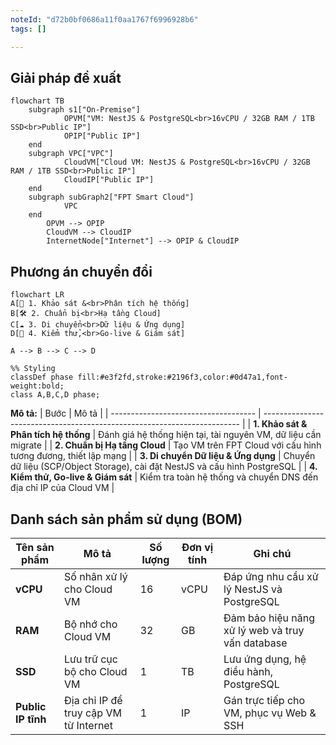 ```yaml
---
noteId: "d72b0bf0686a11f0aa1767f6996928b6"
tags: []

---
```


## Giải pháp đề xuất
```mermaid
flowchart TB
    subgraph s1["On-Premise"]
            OPVM["VM: NestJS & PostgreSQL<br>16vCPU / 32GB RAM / 1TB SSD<br>Public IP"]
            OPIP["Public IP"]
    end
    subgraph VPC["VPC"]
            CloudVM["Cloud VM: NestJS & PostgreSQL<br>16vCPU / 32GB RAM / 1TB SSD<br>Public IP"]
            CloudIP["Public IP"]
    end
    subgraph subGraph2["FPT Smart Cloud"]
            VPC
    end
        OPVM --> OPIP
        CloudVM --> CloudIP
        InternetNode["Internet"] --> OPIP & CloudIP
```

## Phương án chuyển đổi
```mermaid
flowchart LR
A[📌 1. Khảo sát &<br>Phân tích hệ thống]
B[🛠️ 2. Chuẩn bị<br>Hạ tầng Cloud]
C[☁️ 3. Di chuyển<br>Dữ liệu & Ứng dụng]
D[🚀 4. Kiểm thử,<br>Go-live & Giám sát]

A --> B --> C --> D

%% Styling
classDef phase fill:#e3f2fd,stroke:#2196f3,color:#0d47a1,font-weight:bold;
class A,B,C,D phase;
```

**Mô tả:**
| Bước                                 | Mô tả                                                                    |
| ------------------------------------ | ------------------------------------------------------------------------ |
| **1. Khảo sát & Phân tích hệ thống** | Đánh giá hệ thống hiện tại, tài nguyên VM, dữ liệu cần migrate           |
| **2. Chuẩn bị Hạ tầng Cloud**        | Tạo VM trên FPT Cloud với cấu hình tương đương, thiết lập mạng          |
| **3. Di chuyển Dữ liệu & Ứng dụng**  | Chuyển dữ liệu (SCP/Object Storage), cài đặt NestJS và cấu hình PostgreSQL |
| **4. Kiểm thử, Go-live & Giám sát**  | Kiểm tra toàn hệ thống và chuyển DNS đến địa chỉ IP của Cloud VM        |

## Danh sách sản phẩm sử dụng (BOM)

| Tên sản phẩm             | Mô tả                                                   | Số lượng | Đơn vị tính | Ghi chú                                            |
| ------------------------ | ------------------------------------------------------- | -------- | ----------- | -------------------------------------------------- |
| **vCPU**                 | Số nhân xử lý cho Cloud VM                              | 16       | vCPU        | Đáp ứng nhu cầu xử lý NestJS và PostgreSQL         |
| **RAM**                  | Bộ nhớ cho Cloud VM                                     | 32       | GB          | Đảm bảo hiệu năng xử lý web và truy vấn database   |
| **SSD**                  | Lưu trữ cục bộ cho Cloud VM                             | 1        | TB          | Lưu ứng dụng, hệ điều hành, PostgreSQL             |
| **Public IP tĩnh**       | Địa chỉ IP để truy cập VM từ Internet                   | 1        | IP          | Gán trực tiếp cho VM, phục vụ Web & SSH            |